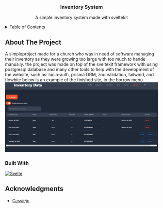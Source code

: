 <!-- Improved compatibility of back to top link: See: https://github.com/othneildrew/Best-README-Template/pull/73 -->
<a name="readme-top"></a>
<!--
*** Thanks for checking out the Best-README-Template. If you have a suggestion
*** that would make this better, please fork the repo and create a pull request
*** or simply open an issue with the tag "enhancement".
*** Don't forget to give the project a star!
*** Thanks again! Now go create something AMAZING! :D
-->

<!-- PROJECT LOGO -->
<br />
<div align="center">

<h3 align="center">Inventory System</h3>

  <p align="center">
    A simple inventory system made with sveltekit
    <br />
</div>

<!-- TABLE OF CONTENTS -->
<details>
  <summary>Table of Contents</summary>
  <ol>
    <li>
      <a href="#about-the-project">About The Project</a>
      <ul>
        <li><a href="#built-with">Built With</a></li>
      </ul>
    </li>
  </ol>
</details>

<!-- ABOUT THE PROJECT -->
## About The Project
A simpleproject made for a church who was in need of software managing their inventory as they were growing too large with too much to hande manually. the project was made on top of the sveltekit framework with using postgresql database and many other tools to help with the development of the website, such as: lucia-auth, prisma ORM, zod validation, tailwind, and flowbite
below is an example of the finished site, in the borrow menu
[![Product Name Screen Shot][product-screenshot]](https://example.com)

### Built With

[![Svelte][Svelte.dev]][Svelte-url]

<!-- ACKNOWLEDGMENTS -->
## Acknowledgments

* [Cassiejc](https://github.com/cassiejc)

<!-- MARKDOWN LINKS & IMAGES -->
<!-- https://www.markdownguide.org/basic-syntax/#reference-style-links -->
[product-screenshot]: images/example.png
[Svelte.dev]: https://img.shields.io/badge/Svelte-4A4A55?style=for-the-badge&logo=svelte&logoColor=FF3E00
[Svelte-url]: https://svelte.dev/
